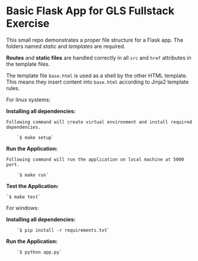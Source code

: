 # Basic Flask App for GLS Fullstack Exercise

This small repo demonstrates a proper file structure for a Flask app. The folders named *static* and *templates* are required.

**Routes** and **static files** are handled correctly in all `src` and `href` attributes in the template files.

The template file `base.html` is used as a shell by the other HTML template. This means they insert content into `base.html` according to Jinja2 template rules.



For linux systems:

**Installing all dependencies:**

    Following command will create virtual environment and install required dependencies.

        `$ make setup`

**Run the Application:**

    Following command will run the application on local machine at 5000 port.

        `$ make run`

**Test the Application:**

    `$ make test`


For windows:

**Installing all dependencies:**


        `$ pip install -r requirements.txt`

**Run the Application:**


        `$ python app.py`
